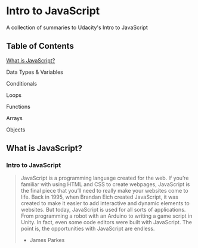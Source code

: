 # Intro to JavaScript
A collection of summaries to Udacity's Intro to JavaScript

## Table of Contents
[What is JavaScript?](#what-is-javascript)

Data Types & Variables

Conditionals

Loops

Functions

Arrays

Objects

## What is JavaScript? <a id="what-is-javascript"></a>
### Intro to JavaScript
> JavaScript is a programming language created for the web. If you’re familiar with using HTML and CSS to create webpages, JavaScript is the final piece that you’ll need to really make your websites come to life. Back in 1995, when Brandan Eich created JavaScript, it was created to make it easier to add interactive and dynamic elements to websites. But today, JavaScript is used for all sorts of applications. From programming a robot with an Arduino to writing a game script in Unity. In fact, even some code editors were built with JavaScript. The point is, the opportunities with JavaScript are endless. 
> - James Parkes
